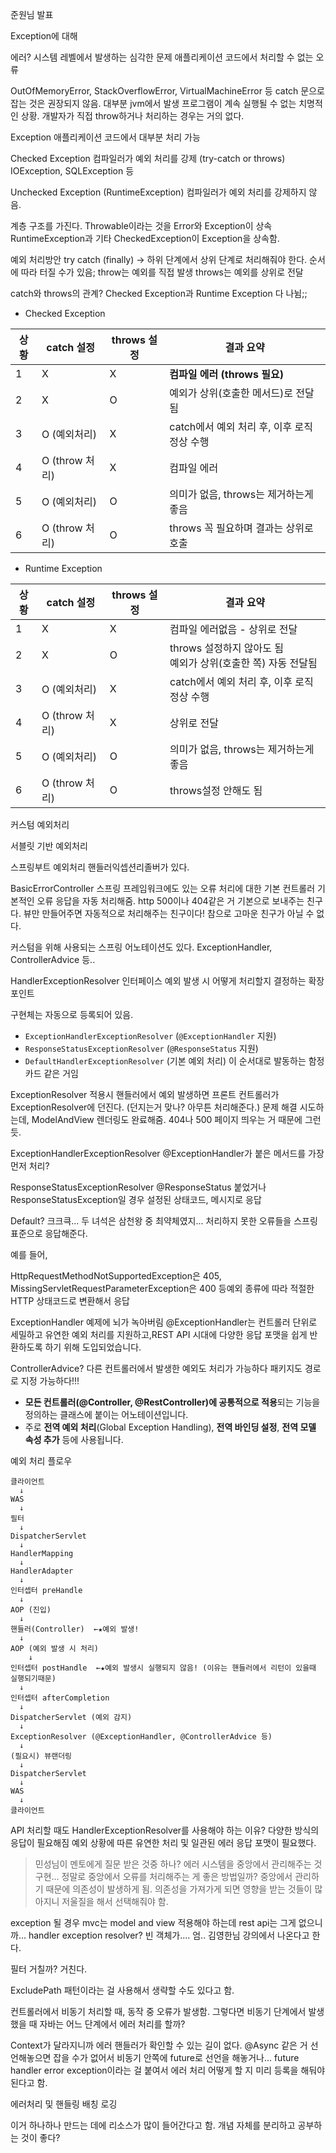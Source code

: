 준원님 발표

Exception에 대해

에러?
시스템 레벨에서 발생하는 심각한 문제
애플리케이션 코드에서 처리할 수 없는 오류

OutOfMemoryError, StackOverflowError, VirtualMachineError 등
catch 문으로 잡는 것은 권장되지 않음.
대부분 jvm에서 발생
프로그램이 계속 실행될 수 없는 치명적인 상황.
개발자가 직접 throw하거나 처리하는 경우는 거의 없다.

Exception
애플리케이션 코드에서 대부분 처리 가능

Checked Exception
컴파일러가 예외 처리를 강제 (try-catch or throws)
IOException, SQLException 등

Unchecked Exception (RuntimeException)
컴파일러가 예외 처리를 강제하지 않음.

계층 구조를 가진다.
Throwable이라는 것을 Error와 Exception이 상속
RuntimeException과 기타 CheckedException이 Exception을 상속함.


예외 처리방안
try catch (finally)
-> 하위 단계에서 상위 단계로 처리해줘야 한다. 순서에 따라 터질 수가 있음;
throw는 예외를 직접 발생
throws는 예외를 상위로 전달

catch와 throws의 관계?
Checked Exception과 Runtime Exception 다 나뉨;;

- Checked Exception

| 상황  | catch 설정     | throws 설정 | 결과 요약                        |
| --- | ------------ | --------- | ---------------------------- |
| 1   | X            | X         | **컴파일 에러 (throws 필요)**       |
| 2   | X            | O         | 예외가 상위(호출한 메서드)로 전달됨         |
| 3   | O (예외처리)     | X         | catch에서 예외 처리 후, 이후 로직 정상 수행 |
| 4   | O (throw 처리) | X         | 컴파일 에러                       |
| 5   | O (예외처리)     | O         | 의미가 없음, throws는 제거하는게 좋음     |
| 6   | O (throw 처리) | O         | throws 꼭 필요하며 결과는 상위로 호출     |


- Runtime Exception

| 상황  | catch 설정     | throws 설정 | 결과 요약                                     |
| --- | ------------ | --------- | ----------------------------------------- |
| 1   | X            | X         | 컴파일 에러없음 - 상위로 전달                         |
| 2   | X            | O         | throws 설정하지 않아도 됨<br>예외가 상위(호출한 쪽) 자동 전달됨 |
| 3   | O (예외처리)     | X         | catch에서 예외 처리 후, 이후 로직 정상 수행              |
| 4   | O (throw 처리) | X         | 상위로 전달                                    |
| 5   | O (예외처리)     | O         | 의미가 없음, throws는 제거하는게 좋음                  |
| 6   | O (throw 처리) | O         | throws설정 안해도 됨                            |

커스텀 예외처리

서블릿 기반 예외처리

스프링부트 예외처리
핸들러익셉션리졸버가 있다.

BasicErrorController
스프링 프레임워크에도 있는 오류 처리에 대한 기본 컨트롤러
기본적인 오류 응답을 자동 처리해줌.
http 500이나 404같은 거 기본으로 보내주는 친구다.
뷰만 만들어주면 자동적으로 처리해주는 친구이다!
참으로 고마운 친구가 아닐 수 없다.

커스텀을 위해 사용되는 스프링 어노테이션도 있다.
ExceptionHandler, ControllerAdvice 등..


HandlerExceptionResolver 인터페이스
예외 발생 시 어떻게 처리할지 결정하는 확장 포인트

구현체는 자동으로 등록되어 있음.

- `ExceptionHandlerExceptionResolver` (`@ExceptionHandler` 지원)
- `ResponseStatusExceptionResolver` (`@ResponseStatus` 지원)
- `DefaultHandlerExceptionResolver` (기본 예외 처리)
이 순서대로 발동하는 함정카드 같은 거임

ExceptionResolver 적용시 핸들러에서 예외 발생하면 프론트 컨트롤러가 ExceptionResolver에 던진다. (던지는거 맞나? 아무튼 처리해준다.)
문제 해결 시도하는데, ModelAndView 렌더링도 완료해줌.
404나 500 페이지 띄우는 거 때문에 그런듯.

ExceptionHandlerExceptionResolver
@ExceptionHandler가 붙은 메서드를 가장 먼저 처리?

ResponseStatusExceptionResolver
@ResponseStatus 붙었거나 ResponseStatusException일 경우 설정된 상태코드, 메시지로 응답

Default?
크크큭... 두 녀석은 삼천왕 중 최약체였지...
처리하지 못한 오류들을 스프링 표준으로 응답해준다.

예를 들어, 

HttpRequestMethodNotSupportedException은 405,
MissingServletRequestParameterException은 400 등예외 종류에 따라 적절한 HTTP 상태코드로 변환해서 응답


ExceptionHandler
예제에 뇌가 녹아버림
@ExceptionHandler는 컨트롤러 단위로 세밀하고 유연한 예외 처리를 지원하고,REST API 시대에 다양한 응답 포맷을 쉽게 반환하도록 하기 위해 도입되었습니다.


ControllerAdvice?
다른 컨트롤러에서 발생한 예외도 처리가 가능하다
패키지도 경로로 지정 가능하다!!!
- **모든 컨트롤러(@Controller, @RestController)에 공통적으로 적용**되는 기능을 정의하는 클래스에 붙이는 어노테이션입니다.
- 주로 **전역 예외 처리**(Global Exception Handling), **전역 바인딩 설정**, **전역 모델 속성 추가** 등에 사용됩니다.

예외 처리 플로우
```
클라이언트
  ↓
WAS
  ↓
필터
  ↓
DispatcherServlet
  ↓
HandlerMapping
  ↓
HandlerAdapter
  ↓
인터셉터 preHandle
  ↓
AOP (진입)
  ↓
핸들러(Controller)  ←★예외 발생!
  ↓
AOP (예외 발생 시 처리)
	↓
인터셉터 postHandle  ←★예외 발생시 실행되지 않음! (이유는 핸들러에서 리턴이 있을때 실행되기때문)
  ↓
인터셉터 afterCompletion
  ↓
DispatcherServlet (예외 감지)
  ↓
ExceptionResolver (@ExceptionHandler, @ControllerAdvice 등)
  ↓
(필요시) 뷰랜더링
  ↓
DispatcherServlet
  ↓
WAS
  ↓
클라이언트
```


API 처리할 때도 HandlerExceptionResolver를 사용해야 하는 이유?
다양한 방식의 응답이 필요해짐
예외 상황에 따른 유연한 처리 및 일관된 에러 응답 포맷이 필요했다.
> 민성님이 멘토에게 질문 받은 것중 하나?
> 에러 시스템을 중앙에서 관리해주는 것 구현...
> 정말로 중앙에서 오류를 처리해주는 게 좋은 방법일까? 중앙에서 관리하기 때문에 의존성이 발생하게 됨.
> 의존성을 가져가게 되면 영향을 받는 것들이 많아지니 저울질을 해서 선택해줘야 함.

exception 될 경우 mvc는 model and view 적용해야 하는데 rest api는 그게 없으니까... handler exception resolver?
빈 객체가.... 엄.. 김영한님 강의에서 나온다고 한다.


필터 거칠까?
거친다.

ExcludePath 패턴이라는 걸 사용해서 생략할 수도 있다고 함.

컨트롤러에서 비동기 처리할 때, 동작 중 오류가 발생함. 그렇다면 비동기 단계에서 발생했을 때 자바는 어느 단계에서 에러 처리를 할까?

Context가 달라지니까 에러 핸들러가 확인할 수 있는 길이 없다.
@Async 같은 거 선언해놓으면 잡을 수가 없어서 비동기 안쪽에 future로 선언을 해놓거나... future handler error exception이라는 걸 붙여서 에러 처리 어떻게 할 지 미리 등록을 해둬야 된다고 함.


에러처리 및 핸들링
배칭
로깅

이거 하나하나 만드는 데에 리소스가 많이 들어간다고 함. 개념 자체를 분리하고 공부하는 것이 좋다?

